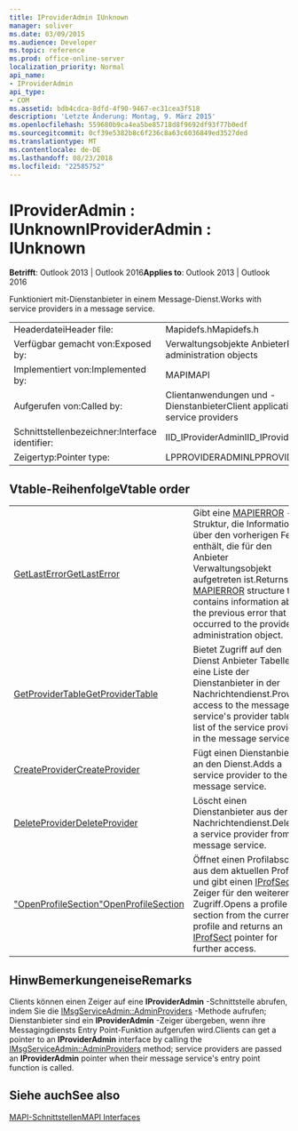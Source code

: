 ```yaml
---
title: IProviderAdmin IUnknown
manager: soliver
ms.date: 03/09/2015
ms.audience: Developer
ms.topic: reference
ms.prod: office-online-server
localization_priority: Normal
api_name:
- IProviderAdmin
api_type:
- COM
ms.assetid: bdb4cdca-8dfd-4f90-9467-ec31cea3f518
description: 'Letzte Änderung: Montag, 9. März 2015'
ms.openlocfilehash: 559680b9ca4ea5be85718d8f9692df93f77b0edf
ms.sourcegitcommit: 0cf39e5382b8c6f236c8a63c6036849ed3527ded
ms.translationtype: MT
ms.contentlocale: de-DE
ms.lasthandoff: 08/23/2018
ms.locfileid: "22585752"
---
```

# <a name="iprovideradmin--iunknown"></a><span data-ttu-id="7f869-103">IProviderAdmin : IUnknown</span><span class="sxs-lookup"><span data-stu-id="7f869-103">IProviderAdmin : IUnknown</span></span>

  
  
<span data-ttu-id="7f869-104">**Betrifft**: Outlook 2013 | Outlook 2016</span><span class="sxs-lookup"><span data-stu-id="7f869-104">**Applies to**: Outlook 2013 | Outlook 2016</span></span> 
  
<span data-ttu-id="7f869-105">Funktioniert mit-Dienstanbieter in einem Message-Dienst.</span><span class="sxs-lookup"><span data-stu-id="7f869-105">Works with service providers in a message service.</span></span> 
  
|||
|:-----|:-----|
|<span data-ttu-id="7f869-106">Headerdatei</span><span class="sxs-lookup"><span data-stu-id="7f869-106">Header file:</span></span>  <br/> |<span data-ttu-id="7f869-107">Mapidefs.h</span><span class="sxs-lookup"><span data-stu-id="7f869-107">Mapidefs.h</span></span>  <br/> |
|<span data-ttu-id="7f869-108">Verfügbar gemacht von:</span><span class="sxs-lookup"><span data-stu-id="7f869-108">Exposed by:</span></span>  <br/> |<span data-ttu-id="7f869-109">Verwaltungsobjekte Anbieter</span><span class="sxs-lookup"><span data-stu-id="7f869-109">Provider administration objects</span></span>  <br/> |
|<span data-ttu-id="7f869-110">Implementiert von:</span><span class="sxs-lookup"><span data-stu-id="7f869-110">Implemented by:</span></span>  <br/> |<span data-ttu-id="7f869-111">MAPI</span><span class="sxs-lookup"><span data-stu-id="7f869-111">MAPI</span></span>  <br/> |
|<span data-ttu-id="7f869-112">Aufgerufen von:</span><span class="sxs-lookup"><span data-stu-id="7f869-112">Called by:</span></span>  <br/> |<span data-ttu-id="7f869-113">Clientanwendungen und -Dienstanbieter</span><span class="sxs-lookup"><span data-stu-id="7f869-113">Client applications and service providers</span></span>  <br/> |
|<span data-ttu-id="7f869-114">Schnittstellenbezeichner:</span><span class="sxs-lookup"><span data-stu-id="7f869-114">Interface identifier:</span></span>  <br/> |<span data-ttu-id="7f869-115">IID_IProviderAdmin</span><span class="sxs-lookup"><span data-stu-id="7f869-115">IID_IProviderAdmin</span></span>  <br/> |
|<span data-ttu-id="7f869-116">Zeigertyp:</span><span class="sxs-lookup"><span data-stu-id="7f869-116">Pointer type:</span></span>  <br/> |<span data-ttu-id="7f869-117">LPPROVIDERADMIN</span><span class="sxs-lookup"><span data-stu-id="7f869-117">LPPROVIDERADMIN</span></span>  <br/> |
   
## <a name="vtable-order"></a><span data-ttu-id="7f869-118">Vtable-Reihenfolge</span><span class="sxs-lookup"><span data-stu-id="7f869-118">Vtable order</span></span>

|||
|:-----|:-----|
|[<span data-ttu-id="7f869-119">GetLastError</span><span class="sxs-lookup"><span data-stu-id="7f869-119">GetLastError</span></span>](iprovideradmin-getlasterror.md) <br/> |<span data-ttu-id="7f869-120">Gibt eine [MAPIERROR](mapierror.md) -Struktur, die Informationen über den vorherigen Fehler enthält, die für den Anbieter Verwaltungsobjekt aufgetreten ist.</span><span class="sxs-lookup"><span data-stu-id="7f869-120">Returns a [MAPIERROR](mapierror.md) structure that contains information about the previous error that occurred to the provider administration object.</span></span>  <br/> |
|[<span data-ttu-id="7f869-121">GetProviderTable</span><span class="sxs-lookup"><span data-stu-id="7f869-121">GetProviderTable</span></span>](iprovideradmin-getprovidertable.md) <br/> |<span data-ttu-id="7f869-122">Bietet Zugriff auf den Dienst Anbieter Tabelle, eine Liste der Dienstanbieter in der Nachrichtendienst.</span><span class="sxs-lookup"><span data-stu-id="7f869-122">Provides access to the message service's provider table, a list of the service providers in the message service.</span></span>  <br/> |
|[<span data-ttu-id="7f869-123">CreateProvider</span><span class="sxs-lookup"><span data-stu-id="7f869-123">CreateProvider</span></span>](iprovideradmin-createprovider.md) <br/> |<span data-ttu-id="7f869-124">Fügt einen Dienstanbieter an den Dienst.</span><span class="sxs-lookup"><span data-stu-id="7f869-124">Adds a service provider to the message service.</span></span>  <br/> |
|[<span data-ttu-id="7f869-125">DeleteProvider</span><span class="sxs-lookup"><span data-stu-id="7f869-125">DeleteProvider</span></span>](iprovideradmin-deleteprovider.md) <br/> |<span data-ttu-id="7f869-126">Löscht einen Dienstanbieter aus der Nachrichtendienst.</span><span class="sxs-lookup"><span data-stu-id="7f869-126">Deletes a service provider from the message service.</span></span>  <br/> |
|[<span data-ttu-id="7f869-127">"OpenProfileSection"</span><span class="sxs-lookup"><span data-stu-id="7f869-127">OpenProfileSection</span></span>](iprovideradmin-openprofilesection.md) <br/> |<span data-ttu-id="7f869-128">Öffnet einen Profilabschnitt aus dem aktuellen Profil, und gibt einen [IProfSect](iprofsectimapiprop.md) Zeiger für den weiteren Zugriff.</span><span class="sxs-lookup"><span data-stu-id="7f869-128">Opens a profile section from the current profile and returns an [IProfSect](iprofsectimapiprop.md) pointer for further access.</span></span>  <br/> |
   
## <a name="remarks"></a><span data-ttu-id="7f869-129">HinwBemerkungeneise</span><span class="sxs-lookup"><span data-stu-id="7f869-129">Remarks</span></span>

<span data-ttu-id="7f869-130">Clients können einen Zeiger auf eine **IProviderAdmin** -Schnittstelle abrufen, indem Sie die [IMsgServiceAdmin::AdminProviders](imsgserviceadmin-adminproviders.md) -Methode aufrufen; Dienstanbieter sind ein **IProviderAdmin** -Zeiger übergeben, wenn ihre Messagingdiensts Entry Point-Funktion aufgerufen wird.</span><span class="sxs-lookup"><span data-stu-id="7f869-130">Clients can get a pointer to an **IProviderAdmin** interface by calling the [IMsgServiceAdmin::AdminProviders](imsgserviceadmin-adminproviders.md) method; service providers are passed an **IProviderAdmin** pointer when their message service's entry point function is called.</span></span> 
  
## <a name="see-also"></a><span data-ttu-id="7f869-131">Siehe auch</span><span class="sxs-lookup"><span data-stu-id="7f869-131">See also</span></span>



[<span data-ttu-id="7f869-132">MAPI-Schnittstellen</span><span class="sxs-lookup"><span data-stu-id="7f869-132">MAPI Interfaces</span></span>](mapi-interfaces.md)

